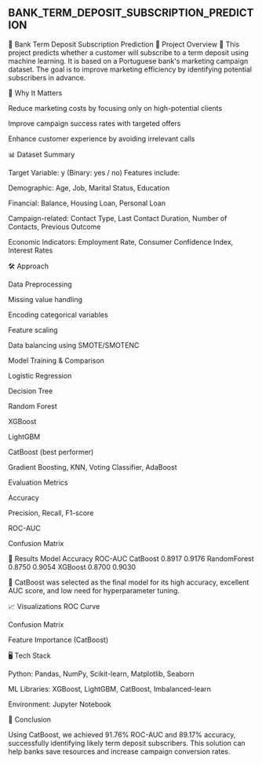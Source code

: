 ## BANK_TERM_DEPOSIT_SUBSCRIPTION_PREDICTION
📌 Bank Term Deposit Subscription Prediction
🏦 Project Overview
🔹 This project predicts whether a customer will subscribe to a term deposit using machine learning.
    It is based on a Portuguese bank's marketing campaign dataset. The goal is to improve marketing efficiency by identifying potential 
    subscribers in advance.

🎯 Why It Matters

Reduce marketing costs by focusing only on high-potential clients

Improve campaign success rates with targeted offers

Enhance customer experience by avoiding irrelevant calls

📊 Dataset Summary

Target Variable: y (Binary: yes / no)
Features include:

Demographic: Age, Job, Marital Status, Education

Financial: Balance, Housing Loan, Personal Loan

Campaign-related: Contact Type, Last Contact Duration, Number of Contacts, Previous Outcome

Economic Indicators: Employment Rate, Consumer Confidence Index, Interest Rates

🛠 Approach

Data Preprocessing

Missing value handling

Encoding categorical variables

Feature scaling

Data balancing using SMOTE/SMOTENC

Model Training & Comparison

Logistic Regression

Decision Tree

Random Forest

XGBoost

LightGBM

CatBoost (best performer)

Gradient Boosting, KNN, Voting Classifier, AdaBoost

Evaluation Metrics

Accuracy

Precision, Recall, F1-score

ROC-AUC

Confusion Matrix

🚀 Results
Model	Accuracy	ROC-AUC
CatBoost	0.8917	0.9176
RandomForest	0.8750	0.9054
XGBoost	0.8700	0.9030

📌 CatBoost was selected as the final model for its high accuracy, excellent AUC score, and low need for hyperparameter tuning.

📈 Visualizations
ROC Curve

Confusion Matrix

Feature Importance (CatBoost)

🖥 Tech Stack

Python: Pandas, NumPy, Scikit-learn, Matplotlib, Seaborn

ML Libraries: XGBoost, LightGBM, CatBoost, Imbalanced-learn

Environment: Jupyter Notebook

📜 Conclusion

Using CatBoost, we achieved 91.76% ROC-AUC and 89.17% accuracy, successfully identifying likely term deposit subscribers. This solution can help banks save resources and increase campaign conversion rates.
